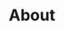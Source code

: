 ---
title: About
description: Some notes about this site
thumbnail: "portfolio_assets/images/02.jpg"
alt: Alt text for Project 2 image
weight: 1
toc: true
layout: 'list_all_prodjects'
---